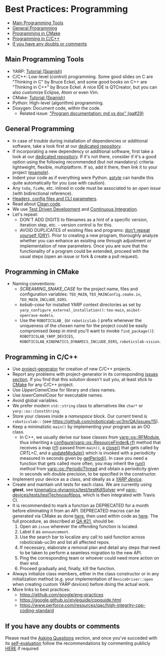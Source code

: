 # Best Practices: Programming

* [Main Programming Tools](#main-programming-tools)
* [General Programming](#general-programming)
* [Programming in CMake](#programming-in-cmake)
* [Programming in C/C++](#programming-in-cc)
* [If you have any doubts or comments](#if-you-have-any-doubts-or-comments)

## Main Programming Tools
- YARP: [Tutorial (Spanish)](https://asrob-uc3m.gitbooks.io/tutoriales/content/software/programming/yarp.html)
- C/C++: Low-level (control) programming. Some good slides on C are "Thinking in C" by Bruce Eckel, and some good books on C++ are "Thinking in C++" by Bruce Eckel. A nice IDE is QTCreator, but you can also customize Eclipse, Atom or even Vim.
- CMake: [Tutorial (Spanish)](https://asrob-uc3m.gitbooks.io/tutoriales/content/software/programming/cmake.html)
- Python: High-level (algorithm) programming.
- Doxygen: Document code, within the code.
    - Related issue: ["Program documentation: md vs dox" (qa#29)](https://github.com/roboticslab-uc3m/questions-and-answers/issues/29)

## General Programming
* In case of trouble during installation of dependencies or additional software, take a look first at our [dedicated repository](https://www.gitbook.com/book/roboticslab-uc3m/installation-guides/details).
* If incorporating a new dependency or additional software, first take a look at our [dedicated repository](https://www.gitbook.com/book/roboticslab-uc3m/installation-guides/details). If it's not there, consider if it's a good option using the following recommended (but not mandatory) criteria: lightweight, flexible, multiplatform. If so, add it there, then link it to your project ([example](5182f9f475e229acea4cca1130be57489fd6b0f7)).
* Indent your code as if everything were Python. [astyle](http://astyle.sourceforge.net/) can handle this quite automatically for you \(use with caution\).
* Any `toDo`, `fixMe`, etc. inlined in code must be associated to an _open issue_ \(with bidirectional reference\).
* [Headers, config files and CLI parameters](https://github.com/roboticslab-uc3m/asibot-main/blob/develop/doc/asibot-post-install.md#changing-parameters).
* Read about [Clean code](https://www.google.es/search?q=cleancode).
* We use [Test Driven Development](https://en.wikipedia.org/wiki/Test-driven_development) and [Continuous Integration](https://en.wikipedia.org/wiki/Continuous_integration).
* Let's repeat:
    * DON'T ADD DIGITS to filenames as a hint of a specific version, iteration step, etc. - version control is for this.
    * AVOID DUPLICATES of existing files and programs: [don't repeat yourself (DRY)](https://en.wikipedia.org/wiki/Don%27t_repeat_yourself). Prior to creating a new program, thoroughly analyze whether you can enhance an existing one through adjustment or implementation of new parameters. Once you are sure that the functionality of a program could be extended, proceed with the usual steps \(open an issue or fork & create a pull request\).

## Programming in CMake
* Naming conventions:
  * *SCREAMING\_SNAKE\_CASE* for the project name, files and configuration variables: `TEO_MAIN`, `TEO_MAINConfig.cmake.in`, `TEO_MAIN_INCLUDE_DIRS`.
  * *kebab-case* for installed YARP context directories as set by `yarp_configure_external_installation()`: `teo-main`, `asibot-openrave-models`.
  * Use the `ROBOTICSLAB_` (or `roboticslab-`) prefix whenever the uniqueness of the chosen name for the project could be easily compromised (keep in mind you'll want to invoke `find_package()`): `ROBOTICSLAB_YARP_DEVICES`, `ROBOTICSLAB_KINEMATICS_DYNAMICS_INCLUDE_DIRS`, `roboticslab-vision`.

## Programming in C/C++
* Use [project-generator](https://github.com/roboticslab-uc3m/project-generator) for creation of new C/C++ projects.
* Report any problems with project-generator in its corresponding [issues section](https://github.com/roboticslab-uc3m/project-generator/issues). If you find that this solution doesn't suit you, at least stick to [CMake](http://asrob.uc3m.es/index.php/Tutorial_CMake) for any C/C++ project.
* Use _UpperCamelCase_ for library and class names.
* Use _lowerCamelCase_ for executable names.
* Avoid global variables.
* We prefer modern `std::string` class to alternatives like `char*` or `yarp::os::ConstString`.
* Store your classes inside a _namespace_ block. Our current trend is `roboticslab::` (see https://github.com/roboticslab-uc3m/QA/issues/15).
* Keep a minimalistic `main()` by implementing your program as an OO class.
  * In C++, we usually derive our base classes from [yarp::os::RFModule](http://www.yarp.it/classyarp_1_1os_1_1RFModule.html), thus inheriting a [configure\(yarp::os::ResourceFinder& rf\)](http://www.yarp.it/classyarp_1_1os_1_1RFModule.html#a6c3880961b00b0a7eb527d62214169b7) method that receives a map \([rf](http://www.yarp.it/classyarp_1_1os_1_1ResourceFinder.html)\) passed from `main()`, a [close\(\)](http://www.yarp.it/classyarp_1_1os_1_1RFModule.html#a58ce26fc6fdcb6eb4af8e8dc678e095e) that gets called by _CRTL+C_, and a [updateModule\(\)](http://www.yarp.it/classyarp_1_1os_1_1RFModule.html#a37ee5baa17ce243458a1dff209e878b7) which is invoked with a periodicity measured in seconds given by [getPeriod\(\)](http://www.yarp.it/classyarp_1_1os_1_1RFModule.html#ace2fdadde1a2690f274079fabd6420d2). In case you need a function that gets called more often, you may inherit the [run\(\)](http://www.yarp.it/classyarp_1_1os_1_1PeriodicThread.html#a4585b8555a7b796aff7b2ba8b0c8343d) method from [yarp::os::PeriodicThread](http://www.yarp.it/classyarp_1_1os_1_1PeriodicThread.html) and obtain a periodicity given in seconds wih double precision, to be specified in the constructor.
* Implement your device as a class, and ideally as a [_YARP device_](http://asrob.uc3m.es/index.php/Tutorial_yarp_devices).
* Create and maintain unit tests for each class. We are currently using **gtest**, see [kinematics-dynamics/test/testKdlSolver](https://github.com/roboticslab-uc3m/kinematics-dynamics/tree/develop/test/testKdlSolver.cpp) and [yarp-devices/tests/testTechnosoftIpos](https://github.com/roboticslab-uc3m/yarp-devices/tree/develop/tests/testTechnosoftIpos/testTechnosoftIpos.cpp), which is then integrated with Travis CI.
* It is recommended to mark a function as DEPRECATED for a month before eliminating it from an API. DEPRECATED macros can be generated via CMake as done [here](https://github.com/roboticslab-uc3m/kinematics-dynamics/blob/21f2dde2a38f1d0c1c93703d3619e34c14c3bfcd/CMakeLists.txt#L110-L118), then used within code as [here](https://github.com/roboticslab-uc3m/kinematics-dynamics/blob/21f2dde2a38f1d0c1c93703d3619e34c14c3bfcd/libraries/TeoYarp/ICartesianSolver.h#L29-L33). The full procedure, as described at [QA #21](https://github.com/roboticslab-uc3m/QA/issues/21), should be:
  1. Open an `issue` wherever the offending function is located.
  1. Label it as `announcement`.
  1. Use the search bar to localize any call to said function across roboticslab-uc3m and list all affected repos.
  1. If necessary, elaborate a removal plan and detail any steps that need to be taken to perform a seamless migration to the new API.
  1. Ping the corresponding team or whoever could need more action on their end.
  1. Proceed gradually and, finally, kill the function.
* Always initialize class members, either in the class constructor or in any initialization method (e.g. your implementation of `DeviceDriver::open` when creating custom _YARP devices_) before doing the actual work.
* More links to best practices:
   * https://github.com/google/eng-practices
   * https://google.github.io/styleguide/cppguide.html
   * https://www.perforce.com/resources/qac/high-integrity-cpp-coding-standard

## If you have any doubts or comments
Please read the [Asking Questions](asking-questions.md) section, and once you've succeded with its [self-evaluation](asking-questions.md#self-evaluation-time) follow the recommendations by commenting publicly [HERE](https://github.com/roboticslab-uc3m/developer-manual/issues/new) if required
